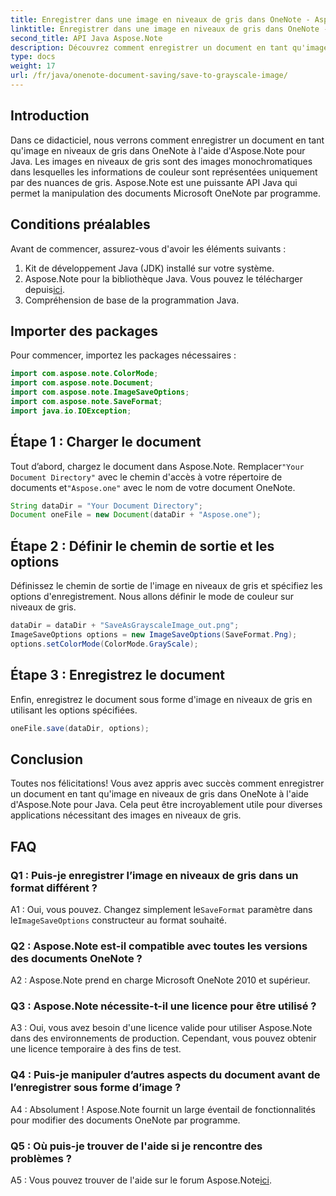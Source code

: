 ```yaml
---
title: Enregistrer dans une image en niveaux de gris dans OneNote - Aspose.Note
linktitle: Enregistrer dans une image en niveaux de gris dans OneNote - Aspose.Note
second_title: API Java Aspose.Note
description: Découvrez comment enregistrer un document en tant qu'image en niveaux de gris dans OneNote à l'aide d'Aspose.Note pour Java. Manipulez facilement les documents Microsoft OneNote par programmation.
type: docs
weight: 17
url: /fr/java/onenote-document-saving/save-to-grayscale-image/
---
```

## Introduction

Dans ce didacticiel, nous verrons comment enregistrer un document en tant qu'image en niveaux de gris dans OneNote à l'aide d'Aspose.Note pour Java. Les images en niveaux de gris sont des images monochromatiques dans lesquelles les informations de couleur sont représentées uniquement par des nuances de gris. Aspose.Note est une puissante API Java qui permet la manipulation des documents Microsoft OneNote par programme.

## Conditions préalables

Avant de commencer, assurez-vous d'avoir les éléments suivants :

1. Kit de développement Java (JDK) installé sur votre système.
2.  Aspose.Note pour la bibliothèque Java. Vous pouvez le télécharger depuis[ici](https://releases.aspose.com/note/java/).
3. Compréhension de base de la programmation Java.

## Importer des packages

Pour commencer, importez les packages nécessaires :

```java
import com.aspose.note.ColorMode;
import com.aspose.note.Document;
import com.aspose.note.ImageSaveOptions;
import com.aspose.note.SaveFormat;
import java.io.IOException;
```

## Étape 1 : Charger le document

 Tout d’abord, chargez le document dans Aspose.Note. Remplacer`"Your Document Directory"` avec le chemin d'accès à votre répertoire de documents et`"Aspose.one"` avec le nom de votre document OneNote.

```java
String dataDir = "Your Document Directory";
Document oneFile = new Document(dataDir + "Aspose.one");
```

## Étape 2 : Définir le chemin de sortie et les options

Définissez le chemin de sortie de l'image en niveaux de gris et spécifiez les options d'enregistrement. Nous allons définir le mode de couleur sur niveaux de gris.

```java
dataDir = dataDir + "SaveAsGrayscaleImage_out.png";
ImageSaveOptions options = new ImageSaveOptions(SaveFormat.Png);
options.setColorMode(ColorMode.GrayScale);
```

## Étape 3 : Enregistrez le document

Enfin, enregistrez le document sous forme d'image en niveaux de gris en utilisant les options spécifiées.

```java
oneFile.save(dataDir, options);
```

## Conclusion

Toutes nos félicitations! Vous avez appris avec succès comment enregistrer un document en tant qu'image en niveaux de gris dans OneNote à l'aide d'Aspose.Note pour Java. Cela peut être incroyablement utile pour diverses applications nécessitant des images en niveaux de gris.

## FAQ

### Q1 : Puis-je enregistrer l’image en niveaux de gris dans un format différent ?

 A1 : Oui, vous pouvez. Changez simplement le`SaveFormat` paramètre dans le`ImageSaveOptions` constructeur au format souhaité.

### Q2 : Aspose.Note est-il compatible avec toutes les versions des documents OneNote ?

A2 : Aspose.Note prend en charge Microsoft OneNote 2010 et supérieur.

### Q3 : Aspose.Note nécessite-t-il une licence pour être utilisé ?

A3 : Oui, vous avez besoin d'une licence valide pour utiliser Aspose.Note dans des environnements de production. Cependant, vous pouvez obtenir une licence temporaire à des fins de test.

### Q4 : Puis-je manipuler d’autres aspects du document avant de l’enregistrer sous forme d’image ?

A4 : Absolument ! Aspose.Note fournit un large éventail de fonctionnalités pour modifier des documents OneNote par programme.

### Q5 : Où puis-je trouver de l'aide si je rencontre des problèmes ?

A5 : Vous pouvez trouver de l'aide sur le forum Aspose.Note[ici](https://forum.aspose.com/c/note/28).